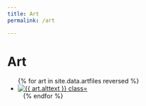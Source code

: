 ```yaml
---
title: Art
permalink: /art

---
```


# Art

<ul class="gallerylist">
  {% for art in site.data.artfiles reversed %}
    <li>
      <a href="{{ art.title | datapage_url: 'gallery' }}"><img src="{{ art.thumbnail }}" alt="{{ art.alttext }} class="></a>
    </li>
   {% endfor %}
</ul>